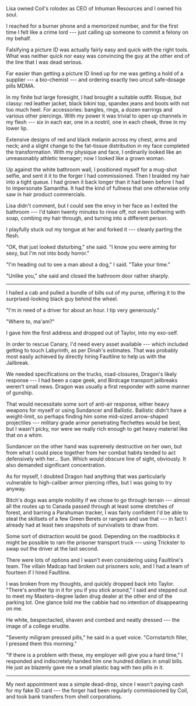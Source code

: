 Lisa owned Coil's rolodex as CEO of Inhuman Resources and I owned his soul.

I reached for a burner phone and a memorized number, and for the first time I felt
like a crime lord --- just calling up someone to commit a felony on my behalf.

Falsifying a picture ID was actually fairly easy and quick with the right tools. What was
neither quick nor easy was convincing the guy at the other end of the line that I was dead
serious.

Far easier than getting a picture ID lined up for me was getting a hold of a supplier ---
a bio-chemist --- and ordering exactly two uncut safe-dosage pills MDMA.

In my finite but large foresight, I had brought a suitable outfit. Risque, but classy: red
leather jacket, black bikini top, spandex jeans and boots with not too much heel. For accessories:
bangles, rings, a dozen earrings and various other piercings. With my power it was trivial to open up channels in
my flesh --- six in each ear, one in a nostril, one in each cheek, three in my lower lip.

Extensive designs of red and black melanin across my chest, arms and neck; and a slight
change to the fat-tissue distribution in my face completed the transformation.
With my physique and face, I ordinarily looked like an unreasonably athletic teenager;
now I looked like a grown woman. 

Up against the white bathroom wall, I positioned myself for a mug-shot selfie, and sent it
it to the forger I had commissioned. Then I braided my hair into a tight queue. I had grown it
back longer than it had been before I had to impersonate Samantha. It had the kind of fullness
that one otherwise only saw in hair product commercials.

Lisa didn't comment, but I could see the envy in her face as I exited the bathroom --- I'd
taken twenty minutes to rinse off, not even bothering with soap, combing my hair through, and
turning into a different person.

I playfully stuck out my tongue at her and forked it --- cleanly parting the flesh.

"OK, that just looked disturbing," she said. "I know you were aiming for sexy, but I'm
not into body horror."

"I'm heading out to see a man about a dog," I said. "Take your time."

"Unlike you," she said and closed the bathroom door rather sharply.

---

I hailed a cab and pulled a bundle of bills out of my purse, offering it
to the surprised-looking black guy behind the wheel.

"I'm in need of a driver for about an hour. I tip very generously."

"Where to, ma'am?"

I gave him the first address and dropped out of Taylor, into my exo-self.

In order to rescue Canary, I'd need every asset available --- which included
getting to touch Labyrinth, as per Dinah's estimates. That was probably most easily
achieved by directly hiring Faultline to help us with the Jailbreak.

We needed specifications on the trucks, road-closures, Dragon's likely response ---
I had been a cape geek, and Birdcage transport jailbreaks weren't small news. Dragon
was usually a first responder with some manner of gunship.

That would necessitate some sort of anti-air response, either heavy weapons for myself
or using Sundancer and Ballistic. Ballistic didn't have a weight-limit, so perhaps finding
him some mid-sized arrow-shaped projectiles --- military grade armor penetrating flechettes
would be best, but I wasn't picky, nor were we really rich enough to get heavy materiel like
that on a whim.

Sundancer on the other hand was supremely destructive on her own, but from what I could
piece together from her combat habits tended to act defensively with her... Sun. Which
would obscure line of sight, obviously. It also demanded significant concentration.

As for myself, I doubted Dragon had anything that was particularly vulnerable to
high-caliber armor piercing rifles, but I was going to try anyway.

Bitch's dogs was ample mobility if we chose to go through terrain --- almost all the
routes up to Canada passed through at least some stretches of forest, and barring
a Parahuman tracker, I was fairly confident I'd be able to steal the skillsets of
a few Green Berets or rangers and use that --- in fact I already had at least two
snapshots of survivalists to draw from.

Some sort of distraction would be good. Depending on the roadblocks it might be possible
to ram the prisoner transport truck --- using Trickster to swap out the driver at the last
second.

There were lots of options and I wasn't even considering using Faultline's team.
The villain Madcap had broken out prisoners solo, and I had a team of fourteen if I
hired Faultline.

I was broken from my thoughts, and quickly dropped back into Taylor. "There's another
tip in it for you if you stick around," I said and stepped out to
meet my Masters-degree laden drug dealer at the other end of the parking lot. One glance
told me the cabbie had no intention of disappearing on me.

He white, bespectacled, shaven and combed and neatly dressed --- the image of a college
erudite.

"Seventy miligram pressed pills," he said in a quet voice. "Cornstartch filler, I pressed
them this morning."

"If there is a problem with these, my employer will give you a hard time," I responded
and indiscretely handed him one hundred dollars in small bills. He just as blazenly gave me a small plastic
bag with two pills in it.

----

My next appointment was a simple dead-drop, since I wasn't paying cash for my fake ID card --- the forger
had been regularly commissioned by Coil, and took bank transfers from shell corporations.
